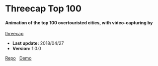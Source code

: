 # Threecap Top 100

#### Animation of the top 100 overtouristed cities, with video-capturing by
[threecap](https://github.com/jbaicoianu/threecap)

+ __Last update:__  2018/04/27
+ __Version:__      1.0.0

[Repo](https://github.com/richplastow/threecap-top100) &nbsp;
[Demo](http://richplastow.com/threecap-top100/)  

